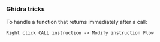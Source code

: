 ### Ghidra tricks

To handle a function that returns immediately after a call:

```
Right click CALL instruction -> Modify instruction Flow
```